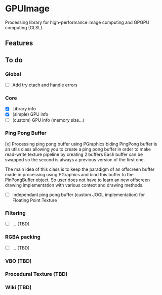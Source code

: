 # GPUImage
Processing library for high-performance image computing and GPGPU computing (GLSL).

## Features

## To do
### Global
- [ ] Add try ctach and handle errors

### Core 
- [x] Library info
- [x] (simple) GPU info
- [ ]  (custom) GPU info (memory size...)

### Ping Pong Buffer
[x] Processing ping pong buffer using PGraphics biding
PingPong buffer is an utils class allowing you to create a ping pong buffer in order to make read-write texture pipeline by creating 2 buffers
Each buffer can be swapped so the second is always a previous version of the first one.
  
The main idea of this class is to keep the paradigm of an offscreen buffer made in processing using PGraphics and bind this buffer to the PinPongBuffer object. 
So user does not have to learn an new offscreen drawing implementation with various context and drawing methods.

- [ ] independant ping pong buffer (custom JOGL implementation) for Floating Point Texture

### Filtering
- [ ] ... (TBD)

### RGBA packing
- [ ] ... (TBD)

### VBO (TBD)
### Procedural Texture (TBD)
### Wiki (TBD)